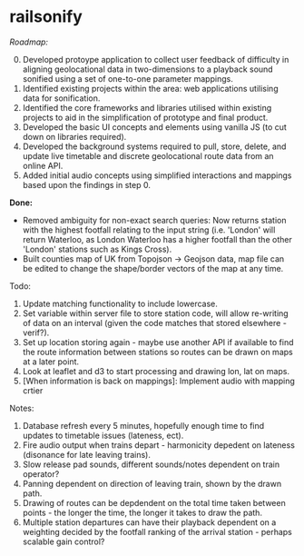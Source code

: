 # railsonify
_Roadmap:_

0. Developed protoype application to collect user feedback of difficulty in aligning geolocational data in two-dimensions to a playback sound sonified using a set of one-to-one parameter mappings. 
1. Identified existing projects within the area: web applications utilising data for sonification.
2. Identified the core frameworks and libraries utilised within existing projects to aid in the simplification of prototype and final product. 
3. Developed the basic UI concepts and elements using vanilla JS (to cut down on libraries required). 
4. Developed the background systems required to pull, store, delete, and update live timetable and discrete geolocational route data from an online API. 
5. Added initial audio concepts using simplified interactions and mappings based upon the findings in step 0. 

__Done:__
* Removed ambiguity for non-exact search queries: Now returns station with the highest footfall relating to the input string (i.e. 'London' will return Waterloo, as London Waterloo has a higher footfall than the other 'London' stations such as Kings Cross). 
* Built counties map of UK from Topojson -> Geojson data, map file can be edited to change the shape/border vectors of the map at any time.

Todo: 
1. Update matching functionality to include lowercase.
2. Set variable within server file to store station code, will allow re-writing of data on an interval (given the code matches that stored elsewhere - verif?). 
3. Set up location storing again - maybe use another API if available to find the route information between stations so routes can be drawn on maps at a later point. 
4. Look at leaflet and d3 to start processing and drawing lon, lat on maps. 
5. [When information is back on mappings]: Implement audio with mapping crtier

Notes:
1. Database refresh every 5 minutes, hopefully enough time to find updates to timetable issues (lateness, ect). 
2. Fire audio output when trains depart - harmonicity depedent on lateness (disonance for late leaving trains). 
3. Slow release pad sounds, different sounds/notes dependent on train operator? 
4. Panning dependent on direction of leaving train, shown by the drawn path. 
5. Drawing of routes can be depdendent on the total time taken between points - the longer the time, the longer it takes to draw the path.
6. Multiple station departures can have their playback dependent on a weighting decided by the footfall ranking of the arrival station - perhaps scalable gain control?
